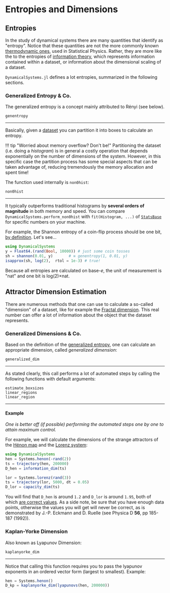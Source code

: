 # Entropies and Dimensions

## Entropies
In the study of dynamical systems there are many quantities that identify as "entropy".
Notice that these quantities are not the more commonly known
[thermodynamic ones](https://en.wikipedia.org/wiki/Entropy), used in Statistical Physics. Rather, they are more like the to the entropies of [information theory](https://en.wikipedia.org/wiki/Entropy_(information_theory)), which represents
information contained within a dataset, or information about the dimensional
scaling of a dataset.

`DynamicalSystems.jl` defines a lot entropies, summarized in the following sections.

### Generalized Entropy & Co.
The generalized entropy is a concept mainly attributed to Rényi (see below).
```@docs
genentropy
```
---
Basically, given a [dataset](system_definition/#numerical-data) you can
partition it into boxes to calculate an entropy.

!!! tip "Worried about memory overflow? Don't be!"
    Partitioning the dataset (i.e. doing a *histogram*) is in general a costly
    operation that depends exponentially on the number of dimensions of the system.
    However, in this specific case the partition process has some special aspects
    that can be taken advantage
    of, reducing tremendously the memory allocation and spent time!

The function used internally is `non0hist`:
```@docs
non0hist
```
---
It typically outperforms traditional histograms
by **several orders of magnitude** in both memory and speed. You can compare
`DynamicalSystems.perform_non0hist` with `fit(Histogram, ...)` of [`StatsBase`](http://juliastats.github.io/StatsBase.jl/stable/)
for specific numbers on your machine.

For example, the Shannon entropy of a coin-flip process should be one bit,
[by definition](https://en.wikipedia.org/wiki/Shannon_(unit)). Let's see...
```julia
using DynamicalSystems
y = Float64.(rand(Bool, 10000)) # just some coin tosses
sh = shannon(0.01, y)       # ≡ genentropy(1, 0.01, y)
isapprox(sh, log(2),  rtol = 1e-3) # true!
```
Because all entropies are calculated on base-$e$, the unit of measurement is "nat"
and one bit is log(2)×nat.



## Attractor Dimension Estimation
There are numerous methods that one can use to calculate a so-called "dimension" of a
dataset, like for example the [Fractal dimension](https://en.wikipedia.org/wiki/Fractal_dimension). This real number can offer
a lot of information about the object that the dataset represents.

### Generalized Dimensions & Co.
Based on the definition of the [generalized entropy](entropies/#DynamicalSystems.genentropy), one can calculate an appropriate
dimension, called *generalized dimension*:
```@docs
generalized_dim
```
---
As stated clearly, this call performs a lot of automated steps by calling the following functions with default arguments:
```@docs
estimate_boxsizes
linear_regions
linear_region
```
---

#### Example

*One is better off (if possible) performing the automated steps one by one to attain maximum control.*

For example, we will calculate the dimensions of the strange attractors of the
[Hénon map](system_definition/#DynamicalSystems.Systems.henon) and the [Lorenz system](system_definition/#DynamicalSystems.Systems.lorenz):
```julia
using DynamicalSystems
hen = Systems.henon(-rand(2))
ts = trajectory(hen, 200000)
D_hen = information_dim(ts)

lor = Systems.lorenz(rand(3))
ts = trajectory(lor, 5000, dt = 0.05)
D_lor = capacity_dim(ts)
```
You will find that `D_hen` is around `1.2` and `D_lor` is around `1.95`, both of which
[are correct values](http://www.dt.fee.unicamp.br/~tiago/courses/dinamica_caotica/Lyapunov.pdf). As
a side note, be sure that you have enough data points, otherwise the values you will
get will never be correct, as is demonstrated by
J.-P. Eckmann and D. Ruelle (see Physica D **56**, pp 185-187 (1992)).

### Kaplan-Yorke Dimension
Also known as Lyapunov Dimension:
```@docs
kaplanyorke_dim
```
---
Notice that calling this function requires you to pass the lyapunov exponents in an
ordered vector form (largest to smallest). Example:
```julia
hen = Systems.henon()
D_kp = kaplanyorke_dim(lyapunovs(hen, 200000))
```
